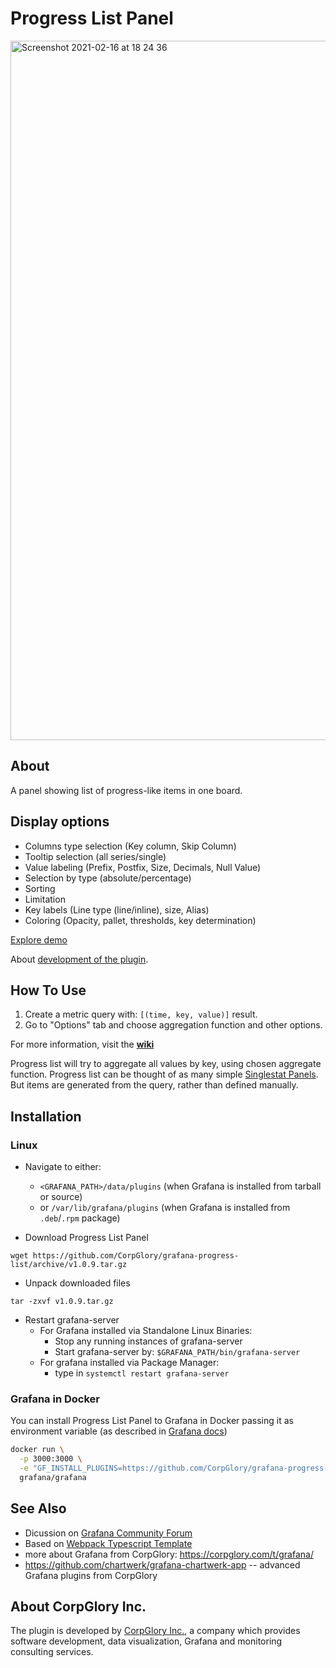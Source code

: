 # Progress List Panel

<img width="1119" alt="Screenshot 2021-02-16 at 18 24 36" src="https://user-images.githubusercontent.com/66464000/108075841-41640500-7084-11eb-9492-6e958d414b82.png">

## About

A panel showing list of progress-like items in one board. 

## Display options 
* Columns type selection (Key column, Skip Column) 
* Tooltip selection (all series/single)
* Value labeling (Prefix, Postfix, Size, Decimals, Null Value)
* Selection by type (absolute/percentage)  
* Sorting
* Limitation 
* Key labels (Line type (line/inline), size, Alias) 
* Coloring (Opacity, pallet, thresholds, key determination) 

[Explore demo](https://grafana.corpglory.com/d/2v8-HypGk/progress-list-01-basic?orgId=4)

About [development of the plugin](https://corpglory.com/s/grafana-progress-list/).

## How To Use

1. Create a metric query with: `[(time, key, value)]` result. 
2. Go to "Options" tab and choose aggregation function and other options.

For more information, visit the [**wiki**](https://github.com/CorpGlory/grafana-progress-list/wiki)

Progress list will try to aggregate all values by key, using chosen aggregate function.
Progress list can be thought of as many simple [Singlestat Panels](http://docs.grafana.org/features/panels/singlestat/). But items are generated from the query, rather than defined manually.


## Installation

### Linux
- Navigate to either: 
  - `<GRAFANA_PATH>/data/plugins` (when Grafana is installed from tarball or source) 
  - or `/var/lib/grafana/plugins` (when Grafana is installed from `.deb`/`.rpm` package)

- Download Progress List Panel
```
wget https://github.com/CorpGlory/grafana-progress-list/archive/v1.0.9.tar.gz
```

- Unpack downloaded files
```
tar -zxvf v1.0.9.tar.gz
```

- Restart grafana-server
  - For Grafana installed via Standalone Linux Binaries:
    - Stop any running instances of grafana-server
    - Start grafana-server by:
      ```$GRAFANA_PATH/bin/grafana-server```
  - For grafana installed via Package Manager:
    - type in ```systemctl restart grafana-server```

### Grafana in Docker
You can install Progress List Panel to Grafana in Docker passing it as environment variable (as described in [Grafana docs](http://docs.grafana.org/installation/docker/#installing-plugins-from-other-sources))

```bash
docker run \
  -p 3000:3000 \
  -e "GF_INSTALL_PLUGINS=https://github.com/CorpGlory/grafana-progress-list/archive/v1.0.9.zip;corpglory-progresslist-panel" \
  grafana/grafana
```

## See Also
* Dicussion on [Grafana Community Forum](https://community.grafana.com/t/progress-list-panel/3286)
* Based on [Webpack Typescript Template](https://github.com/CorpGlory/grafana-plugin-template-webpack-typescript)
* more about Grafana from CorpGlory: https://corpglory.com/t/grafana/
* https://github.com/chartwerk/grafana-chartwerk-app -- advanced Grafana plugins from CorpGlory

## About CorpGlory Inc.
The plugin is developed by [CorpGlory Inc.](https://corpglory.com/), a company which provides software development, data visualization, Grafana and monitoring consulting services.
